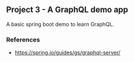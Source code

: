 ## Project 3 - A GraphQL demo app
A basic spring boot demo to learn GraphQL.


### References
- https://spring.io/guides/gs/graphql-server/